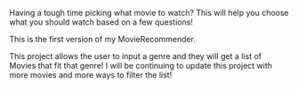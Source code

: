Having a tough time picking what movie to watch? This will help you choose what you should watch based on a few questions!

This is the first version of my MovieRecommender.

This project allows the user to input a genre and they will get a list of Movies that fit that genre!
I will be continuing to update this project with more movies and more ways to filter the list!
